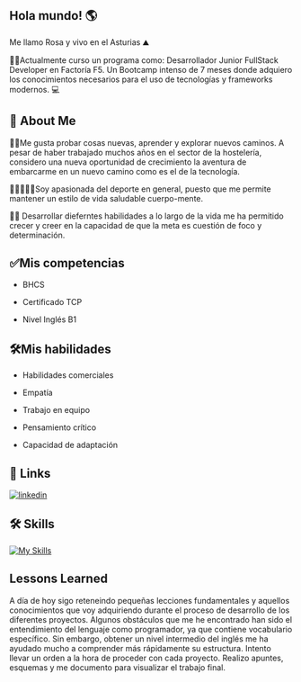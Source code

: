 ## Hola mundo! 🌎
Me llamo Rosa y vivo en el Asturias ⛰️

👩‍🎓Actualmente curso un programa como:
Desarrollador Junior FullStack Developer en Factoría F5. Un Bootcamp intenso de 7 meses donde adquiero los conocimientos necesarios para el uso de tecnologías y frameworks modernos. 💻


## 🚀 About Me
🚵‍♀️Me gusta  probar cosas nuevas, aprender y explorar nuevos caminos. A pesar de haber trabajado muchos años en el sector de la hostelería, considero una nueva oportunidad de crecimiento la aventura de embarcarme en un nuevo camino como es el de la tecnología. 

🏋️‍♀️🍳🧘‍♀️Soy apasionada del deporte en general, puesto que me permite mantener un estilo de vida saludable cuerpo-mente. 

🧗‍♀️ Desarrollar dieferntes habilidades a lo largo de la vida me ha permitido crecer y creer en la capacidad de que la meta es cuestión de foco y determinación.

## ✅Mis competencias
* BHCS
- Certificado TCP
* Nivel Inglés B1


## 🛠️Mis habilidades 

* Habilidades comerciales
+ Empatía
- Trabajo en equipo
* Pensamiento crítico
- Capacidad de adaptación

## 🔗 Links

[![linkedin](https://img.shields.io/badge/linkedin-0A66C2?style=for-the-badge&logo=linkedin&logoColor=white)](https://www.linkedin.com/)



## 🛠 Skills

 [![My Skills](https://skillicons.dev/icons?i=js,html,css,figma,github,gmail,linkedin,tailwind,vscode,npm,nodejs)](https://skillicons.dev)


## Lessons Learned
A día de hoy sigo reteneindo pequeñas lecciones fundamentales y aquellos conocimientos que voy  adquiriendo durante el proceso de desarrollo de los diferentes proyectos. Algunos obstáculos que me he encontrado han sido el entendimiento del lenguaje como programador, ya que contiene vocabulario específico. Sin embargo, obtener un nivel intermedio del inglés me ha ayudado mucho a comprender más rápidamente su estructura. 
Intento llevar un orden a la hora de proceder con cada proyecto. Realizo apuntes, esquemas y me documento para visualizar el trabajo final. 
